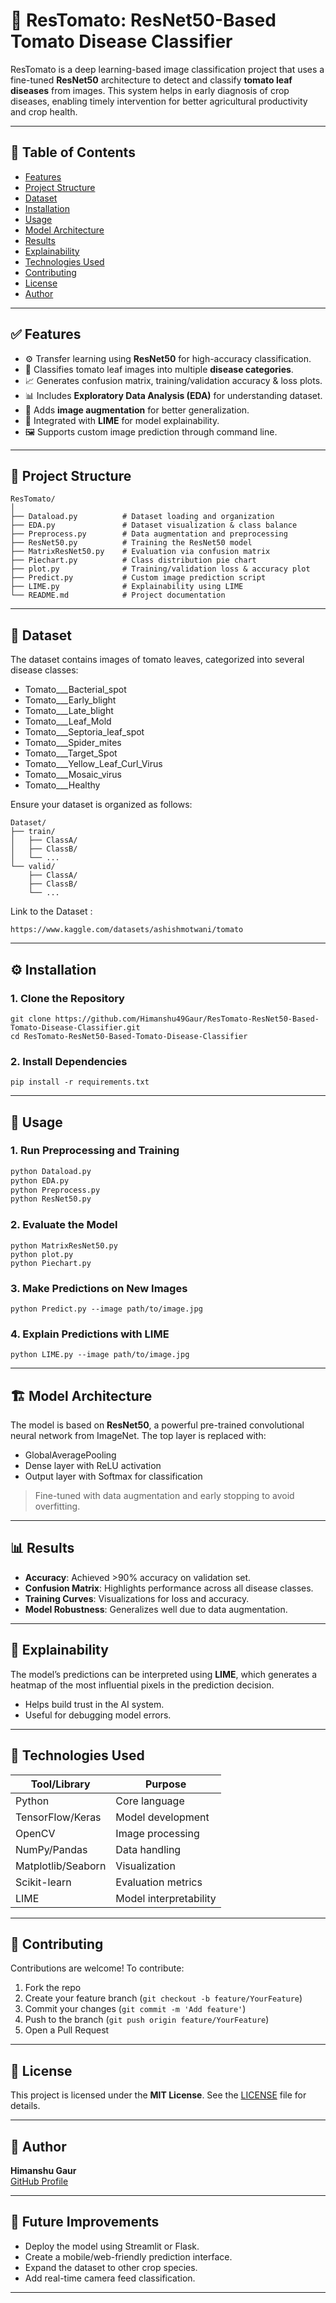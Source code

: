 
# 🌿 ResTomato: ResNet50-Based Tomato Disease Classifier

ResTomato is a deep learning-based image classification project that uses a fine-tuned **ResNet50** architecture to detect and classify **tomato leaf diseases** from images. This system helps in early diagnosis of crop diseases, enabling timely intervention for better agricultural productivity and crop health.

---

## 📌 Table of Contents

- [Features](#-features)
- [Project Structure](#-project-structure)
- [Dataset](#-dataset)
- [Installation](#-installation)
- [Usage](#-usage)
- [Model Architecture](#-model-architecture)
- [Results](#-results)
- [Explainability](#-explainability)
- [Technologies Used](#-technologies-used)
- [Contributing](#-contributing)
- [License](#-license)
- [Author](#-author)

---

## ✅ Features

- ⚙️ Transfer learning using **ResNet50** for high-accuracy classification.
- 📸 Classifies tomato leaf images into multiple **disease categories**.
- 📈 Generates confusion matrix, training/validation accuracy & loss plots.
- 📊 Includes **Exploratory Data Analysis (EDA)** for understanding dataset.
- 🧪 Adds **image augmentation** for better generalization.
- 🧠 Integrated with **LIME** for model explainability.
- 🖼️ Supports custom image prediction through command line.

---

## 📁 Project Structure

```
ResTomato/
│
├── Dataload.py          # Dataset loading and organization
├── EDA.py               # Dataset visualization & class balance
├── Preprocess.py        # Data augmentation and preprocessing
├── ResNet50.py          # Training the ResNet50 model
├── MatrixResNet50.py    # Evaluation via confusion matrix
├── Piechart.py          # Class distribution pie chart
├── plot.py              # Training/validation loss & accuracy plot
├── Predict.py           # Custom image prediction script
├── LIME.py              # Explainability using LIME
└── README.md            # Project documentation
```

---

## 🧠 Dataset

The dataset contains images of tomato leaves, categorized into several disease classes:

- Tomato___Bacterial_spot  
- Tomato___Early_blight  
- Tomato___Late_blight  
- Tomato___Leaf_Mold  
- Tomato___Septoria_leaf_spot  
- Tomato___Spider_mites  
- Tomato___Target_Spot  
- Tomato___Yellow_Leaf_Curl_Virus  
- Tomato___Mosaic_virus  
- Tomato___Healthy  

Ensure your dataset is organized as follows:

```
Dataset/
├── train/
│   ├── ClassA/
│   ├── ClassB/
│   └── ...
└── valid/
    ├── ClassA/
    ├── ClassB/
    └── ...
```
Link to the Dataset : 
```
https://www.kaggle.com/datasets/ashishmotwani/tomato
```

---

## ⚙️ Installation

### 1. Clone the Repository

```
git clone https://github.com/Himanshu49Gaur/ResTomato-ResNet50-Based-Tomato-Disease-Classifier.git
cd ResTomato-ResNet50-Based-Tomato-Disease-Classifier
```

### 2. Install Dependencies

```
pip install -r requirements.txt
```


---

## 🚀 Usage

### 1. Run Preprocessing and Training

```bash
python Dataload.py
python EDA.py
python Preprocess.py
python ResNet50.py
```

### 2. Evaluate the Model

```
python MatrixResNet50.py
python plot.py
python Piechart.py
```

### 3. Make Predictions on New Images

```
python Predict.py --image path/to/image.jpg
```

### 4. Explain Predictions with LIME

```
python LIME.py --image path/to/image.jpg
```

---

## 🏗️ Model Architecture

The model is based on **ResNet50**, a powerful pre-trained convolutional neural network from ImageNet. The top layer is replaced with:

- GlobalAveragePooling
- Dense layer with ReLU activation
- Output layer with Softmax for classification

> Fine-tuned with data augmentation and early stopping to avoid overfitting.

---

## 📊 Results

- **Accuracy**: Achieved >90% accuracy on validation set.
- **Confusion Matrix**: Highlights performance across all disease classes.
- **Training Curves**: Visualizations for loss and accuracy.
- **Model Robustness**: Generalizes well due to data augmentation.

---

## 🧠 Explainability

The model’s predictions can be interpreted using **LIME**, which generates a heatmap of the most influential pixels in the prediction decision.

- Helps build trust in the AI system.
- Useful for debugging model errors.

---

## 🧰 Technologies Used

| Tool/Library      | Purpose                             |
|-------------------|-------------------------------------|
| Python            | Core language                       |
| TensorFlow/Keras  | Model development                   |
| OpenCV            | Image processing                    |
| NumPy/Pandas      | Data handling                       |
| Matplotlib/Seaborn| Visualization                       |
| Scikit-learn      | Evaluation metrics                  |
| LIME              | Model interpretability              |

---

## 🤝 Contributing

Contributions are welcome! To contribute:

1. Fork the repo
2. Create your feature branch (`git checkout -b feature/YourFeature`)
3. Commit your changes (`git commit -m 'Add feature'`)
4. Push to the branch (`git push origin feature/YourFeature`)
5. Open a Pull Request

---

## 📄 License

This project is licensed under the **MIT License**. See the [LICENSE](LICENSE) file for details.

---

## 👤 Author

**Himanshu Gaur**  
[GitHub Profile](https://github.com/Himanshu49Gaur)

---

## 🌱 Future Improvements

- Deploy the model using Streamlit or Flask.
- Create a mobile/web-friendly prediction interface.
- Expand the dataset to other crop species.
- Add real-time camera feed classification.

---
